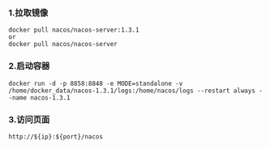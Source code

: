 ### 1.拉取镜像

```
docker pull nacos/nacos-server:1.3.1
or
docker pull nacos/nacos-server
```



### 2.启动容器

```
docker run -d -p 8858:8848 -e MODE=standalone -v /home/docker_data/nacos-1.3.1/logs:/home/nacos/logs --restart always --name nacos-1.3.1
```



### 3.访问页面

```
http://${ip}:${port}/nacos
```

